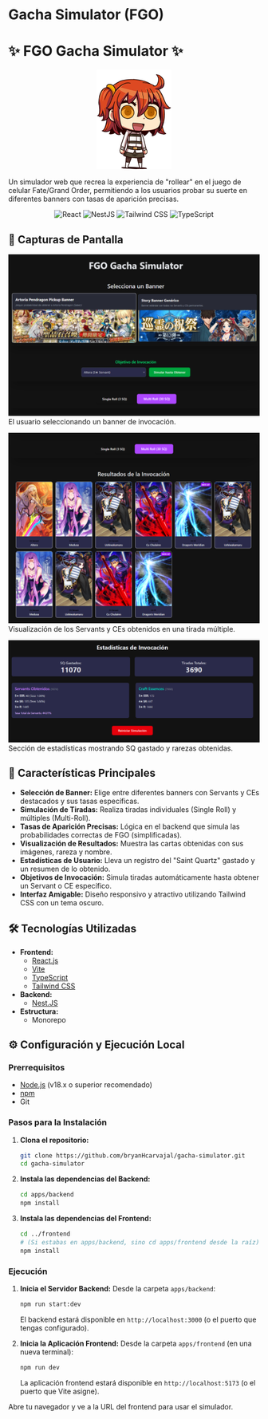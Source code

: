 ﻿# Gacha Simulator (FGO)
# ✨ FGO Gacha Simulator ✨

<p align="center">
  <img src="apps/frontend/public/GUDAKO.png" alt="Gudako" width="150"/>
</p> 

Un simulador web que recrea la experiencia de "rollear" en el juego de celular Fate/Grand Order, permitiendo a los usuarios probar su suerte en diferentes banners con tasas de aparición precisas.

<p align="center">
  <img src="https://img.shields.io/badge/React-20232A?style=for-the-badge&logo=react&logoColor=61DAFB" alt="React">
  <img src="https://img.shields.io/badge/NestJS-E0234E?style=for-the-badge&logo=nestjs&logoColor=white" alt="NestJS">
  <img src="https://img.shields.io/badge/Tailwind_CSS-38B2AC?style=for-the-badge&logo=tailwind-css&logoColor=white" alt="Tailwind CSS">
  <img src="https://img.shields.io/badge/TypeScript-007ACC?style=for-the-badge&logo=typescript&logoColor=white" alt="TypeScript">
</p> 

## 🚀 Capturas de Pantalla

![Captura de Pantalla 1: Selección de Banner](apps/frontend/public/images/screenshot1.png)
El usuario seleccionando un banner de invocación.

![Captura de Pantalla 2: Resultados de Invocación](apps/frontend/public/images/screenshot2.png)
Visualización de los Servants y CEs obtenidos en una tirada múltiple.

![Captura de Pantalla 3: Estadísticas del Usuario](apps/frontend/public/images/screenshot3.png)
Sección de estadísticas mostrando SQ gastado y rarezas obtenidas.


## 🌟 Características Principales

*   **Selección de Banner:** Elige entre diferentes banners con Servants y CEs destacados y sus tasas específicas.
*   **Simulación de Tiradas:** Realiza tiradas individuales (Single Roll) y múltiples (Multi-Roll).
*   **Tasas de Aparición Precisas:** Lógica en el backend que simula las probabilidades correctas de FGO (simplificadas).
*   **Visualización de Resultados:** Muestra las cartas obtenidas con sus imágenes, rareza y nombre.
*   **Estadísticas de Usuario:** Lleva un registro del "Saint Quartz" gastado y un resumen de lo obtenido.
*   **Objetivos de Invocación:** Simula tiradas automáticamente hasta obtener un Servant o CE específico.
*   **Interfaz Amigable:** Diseño responsivo y atractivo utilizando Tailwind CSS con un tema oscuro.

## 🛠️ Tecnologías Utilizadas

*   **Frontend:**
    *   [React.js](https://reactjs.org/)
    *   [Vite](https://vitejs.dev/)
    *   [TypeScript](https://www.typescriptlang.org/)
    *   [Tailwind CSS](https://tailwindcss.com/)
*   **Backend:**
    *   [Nest.JS](https://nestjs.com/) 
*   **Estructura:**
    *   Monorepo 

## ⚙️ Configuración y Ejecución Local

### Prerrequisitos

*   [Node.js](https://nodejs.org/) (v18.x o superior recomendado)
*   [npm](https://www.npmjs.com/) 
*   Git

### Pasos para la Instalación

1.  **Clona el repositorio:**
    ```bash
    git clone https://github.com/bryanHcarvajal/gacha-simulator.git
    cd gacha-simulator
    ```

2.  **Instala las dependencias del Backend:**
    ```bash
    cd apps/backend
    npm install 
    ```

3.  **Instala las dependencias del Frontend:**
    ```bash
    cd ../frontend 
    # (Si estabas en apps/backend, sino cd apps/frontend desde la raíz)
    npm install
    ```

### Ejecución

1.  **Inicia el Servidor Backend:**
    Desde la carpeta `apps/backend`:
    ```bash
    npm run start:dev
    ```
    El backend estará disponible en `http://localhost:3000` (o el puerto que tengas configurado).

2.  **Inicia la Aplicación Frontend:**
    Desde la carpeta `apps/frontend` (en una nueva terminal):
    ```bash
    npm run dev
    ```
    La aplicación frontend estará disponible en `http://localhost:5173` (o el puerto que Vite asigne).

Abre tu navegador y ve a la URL del frontend para usar el simulador.




